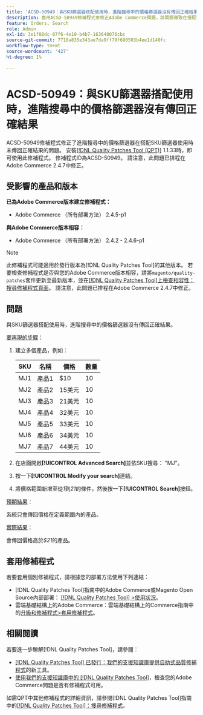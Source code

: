 ```yaml
---
title: 'ACSD-50949：與SKU篩選器搭配使用時，進階搜尋中的價格篩選器沒有傳回正確結果'
description: 套用ACSD-50949修補程式來修正Adobe Commerce問題，該問題導致在搭配SKU篩選器使用時，進階搜尋中的價格篩選器無法傳回正確結果。
feature: Orders, Search
role: Admin
exl-id: 3e1f88dc-07f6-4e10-b4b7-163648076cbc
source-git-commit: 7718a835e343ae7da9ff79f690503b4ee1d140fc
workflow-type: tm+mt
source-wordcount: '427'
ht-degree: 1%

---
```


# ACSD-50949：與SKU篩選器搭配使用時，進階搜尋中的價格篩選器沒有傳回正確結果

ACSD-50949修補程式修正了進階搜尋中的價格篩選器在搭配SKU篩選器使用時未傳回正確結果的問題。 安裝[[!DNL Quality Patches Tool (QPT)]](/help/announcements/adobe-commerce-announcements/magento-quality-patches-released-new-tool-to-self-serve-quality-patches.md) 1.1.33時，即可使用此修補程式。 修補程式ID為ACSD-50949。 請注意，此問題已排程在Adobe Commerce 2.4.7中修正。

## 受影響的產品和版本

**已為Adobe Commerce版本建立修補程式：**

* Adobe Commerce （所有部署方法） 2.4.5-p1

**與Adobe Commerce版本相容：**

* Adobe Commerce （所有部署方法） 2.4.2 - 2.4.6-p1

>[!NOTE]
>
>此修補程式可能適用於發行版本為[!DNL Quality Patches Tool]的其他版本。 若要檢查修補程式是否與您的Adobe Commerce版本相容，請將`magento/quality-patches`套件更新至最新版本，並在[[!DNL Quality Patches Tool]上檢查相容性：搜尋修補程式頁面](<https://experienceleague.adobe.com/tools/commerce-quality-patches/index.html>)。 請注意，此問題已排程在Adobe Commerce 2.4.7中修正。

## 問題

與SKU篩選器搭配使用時，進階搜尋中的價格篩選器沒有傳回正確結果。

<u>要再現的步驟</u>：

1. 建立多個產品，例如：

   | SKU | 名稱 | 價格 | 數量 |
   |-----|-----------|-------|----------|
   | MJ1 | 產品1 | $10 | 10 |
   | MJ2 | 產品2 | 15美元 | 10 |
   | MJ3 | 產品3 | 21美元 | 10 |
   | MJ4 | 產品4 | 32美元 | 10 |
   | MJ5 | 產品5 | 33美元 | 10 |
   | MJ6 | 產品6 | 34美元 | 10 |
   | MJ7 | 產品7 | 44美元 | 10 |

1. 在店面開啟&#x200B;**[!UICONTROL Advanced Search]**&#x200B;並依SKU搜尋： &quot;MJ&quot;。
1. 按一下&#x200B;**[!UICONTROL Modify your search]**&#x200B;連結。
1. 將價格範圍新增至從&#x200B;*1*&#x200B;到&#x200B;*21*&#x200B;的條件，然後按一下&#x200B;**[!UICONTROL Search]**&#x200B;按鈕。

<u>預期結果</u>：

系統只會傳回價格在定義範圍內的產品。

<u>實際結果</u>：

會傳回價格高於&#x200B;*$21*&#x200B;的產品。

## 套用修補程式

若要套用個別修補程式，請根據您的部署方法使用下列連結：

* [!DNL Quality Patches Tool]指南中的Adobe Commerce或Magento Open Source內部部署： [[!DNL Quality Patches Tool] >使用狀況](<https://experienceleague.adobe.com/docs/commerce-operations/tools/quality-patches-tool/usage.html>)。
* 雲端基礎結構上的Adobe Commerce：雲端基礎結構上的Commerce指南中的[升級和修補程式>套用修補程式](https://experienceleague.adobe.com/docs/commerce-cloud-service/user-guide/develop/upgrade/apply-patches.html)。

## 相關閱讀

若要進一步瞭解[!DNL Quality Patches Tool]，請參閱：

* [[!DNL Quality Patches Tool] 已發行：我們的支援知識庫提供自助式品質修補程式](/help/announcements/adobe-commerce-announcements/magento-quality-patches-released-new-tool-to-self-serve-quality-patches.md)的新工具。
* [使用我們的支援知識庫中的 [!DNL Quality Patches Tool]](/help/support-tools/patches-available-in-qpt-tool/check-patch-for-magento-issue-with-magento-quality-patches.md)，檢查您的Adobe Commerce問題是否有修補程式可用。

如需QPT中其他修補程式的詳細資訊，請參閱[!DNL Quality Patches Tool]指南中的[[!DNL Quality Patches Tool]：搜尋修補程式](<https://experienceleague.adobe.com/tools/commerce-quality-patches/index.html>)。
